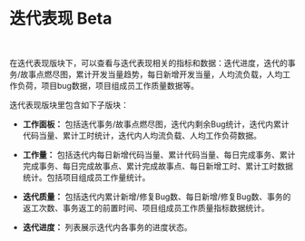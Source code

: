 # 迭代表现 Beta

<br>

在迭代表现版块下，可以查看与迭代表现相关的指标和数据：迭代进度，迭代的事务/故事点燃尽图，累计开发当量趋势，每日新增开发当量，人均流负载，人均工作负荷，项目bug数据，项目组成员工作质量数据等。

迭代表现版块里包含如下子版块：

- **工作面板：** 包括迭代事务/故事点燃尽图，迭代内剩余Bug统计，迭代内累计代码当量、累计工时统计，迭代内人均流负载、人均工作负荷数据。

- **工作量：** 包括迭代内每日新增代码当量、累计代码当量、每日完成事务、累计完成事务、每日完成故事点、累计完成故事点、每日新增工时、累计工时数据统计。包括项目组成员工作量统计。

- **迭代质量：** 包括迭代内累计新增/修复Bug数、每日新增/修复Bug数、事务的返工次数、事务返工的前置时间、项目组成员工作质量指标数据统计。

- **迭代进度：** 列表展示迭代内各事务的进度状态。